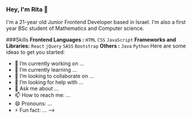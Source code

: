 ### Hey, I'm Rita 👋

I'm a 21-year old Junior Frontend Developer based in Israel. I'm also a first year BSc student of Mathematics and Computer science.

###Skills
**Frontend Languages :** `HTML` `CSS` `JavaScript`
**Frameworks and Libraries:** `React` `jQuery` `SASS` `Bootstrap`
**Others :** `Java` `Python` 
Here are some ideas to get you started:

- 🔭 I’m currently working on ...
- 🌱 I’m currently learning ...
- 👯 I’m looking to collaborate on ...
- 🤔 I’m looking for help with ...
- 💬 Ask me about ...
- 📫 How to reach me: ...
- 😄 Pronouns: ...
- ⚡ Fun fact: ...
-->
